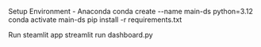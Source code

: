 Setup Environment - Anaconda
conda create --name main-ds python=3.12
conda activate main-ds
pip install -r requirements.txt


Run steamlit app
streamlit run dashboard.py
